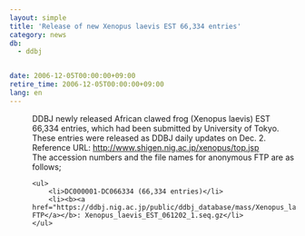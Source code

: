 ```yaml
---
layout: simple
title: 'Release of new Xenopus laevis EST 66,334 entries'
category: news
db:
  - ddbj


date: 2006-12-05T00:00:00+09:00
retire_time: 2006-12-05T00:00:00+09:00
lang: en
---
```


<html>
<dd>DDBJ newly released African clawed frog (Xenopus laevis) EST 66,334 entries, which had been submitted by University of Tokyo. These entries were released as DDBJ daily updates on Dec. 2.
<dd>Reference URL: <a href="http://www.shigen.nig.ac.jp/xenopus/top.jsp">http://www.shigen.nig.ac.jp/xenopus/top.jsp</a>
<dd>The accession numbers and the file names for anonymous FTP are as follows;
<dd>

    <ul>
        <li>DC000001-DC066334 (66,334 entries)</li>
        <li><b><a href="https://ddbj.nig.ac.jp/public/ddbj_database/mass/Xenopus_laevis_EST/">anonymous FTP</a></b>: Xenopus_laevis_EST_061202_1.seq.gz</li>
    </ul>
</dd>
</dd>
</dd>
</dd>
</html>
